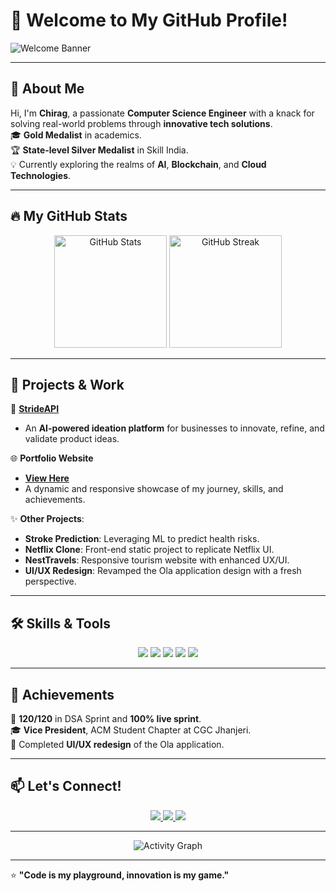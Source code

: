 # 👋 Welcome to My GitHub Profile!  

![Welcome Banner](https://user-images.githubusercontent.com/your-banner-link.gif)

---

## 🌟 About Me

Hi, I'm **Chirag**, a passionate **Computer Science Engineer** with a knack for solving real-world problems through **innovative tech solutions**.  
🎓 **Gold Medalist** in academics.  
🏆 **State-level Silver Medalist** in Skill India.  
💡 Currently exploring the realms of **AI**, **Blockchain**, and **Cloud Technologies**.

---

## 🔥 My GitHub Stats

<p align="center">
  <img src="https://github-readme-stats.vercel.app/api?username=your-github-username&show_icons=true&theme=radical" alt="GitHub Stats" height="180px" />
  <img src="https://github-readme-streak-stats.herokuapp.com/?user=your-github-username&theme=radical" alt="GitHub Streak" height="180px" />
</p>

---

## 💼 Projects & Work

🚀 **[StrideAPI]([https://your-strideapi-link.com](https://strideapi.wegic.app/))**  
- An **AI-powered ideation platform** for businesses to innovate, refine, and validate product ideas.

🌐 **Portfolio Website**  
- **[View Here]([https://your-portfolio-link.com](https://chiragsahni093.netlify.app/))**  
- A dynamic and responsive showcase of my journey, skills, and achievements.

✨ **Other Projects**:
- **Stroke Prediction**: Leveraging ML to predict health risks.  
- **Netflix Clone**: Front-end static project to replicate Netflix UI.  
- **NestTravels**: Responsive tourism website with enhanced UX/UI.  
- **UI/UX Redesign**: Revamped the Ola application design with a fresh perspective.

---

## 🛠️ Skills & Tools

<div align="center">
  <img src="https://img.shields.io/badge/Python-4.5%2F5-blue?style=for-the-badge&logo=python" />
  <img src="https://img.shields.io/badge/JavaScript-Intermediate-yellow?style=for-the-badge&logo=javascript" />
  <img src="https://img.shields.io/badge/React.js-Expert-blueviolet?style=for-the-badge&logo=react" />
  <img src="https://img.shields.io/badge/MongoDB-Proficient-green?style=for-the-badge&logo=mongodb" />
  <img src="https://img.shields.io/badge/TailwindCSS-Expert-teal?style=for-the-badge&logo=tailwindcss" />
</div>

---

## 🎉 Achievements

🏅 **120/120** in DSA Sprint and **100% live sprint**.  
🎓 **Vice President**, ACM Student Chapter at CGC Jhanjeri.  
🎨 Completed **UI/UX redesign** of the Ola application.  

---

## 📫 Let's Connect!

<p align="center">
  <a href="[https://linkedin.com/in/your-link](https://www.linkedin.com/in/chiragsahani/)" target="_blank">
    <img src="https://img.shields.io/badge/LinkedIn-Connect-blue?style=for-the-badge&logo=linkedin" />
  </a>
  <a href="mailto:chiragsahani093@gmail.com" target="_blank">
    <img src="https://img.shields.io/badge/Email-Contact-red?style=for-the-badge&logo=gmail" />
  </a>
  <a href="https://github.com/your-username" target="_blank">
    <img src="https://img.shields.io/badge/GitHub-Follow-black?style=for-the-badge&logo=github" />
  </a>
</p>

---

<p align="center">
  <img src="https://github-readme-activity-graph.vercel.app/graph?username=your-github-username&bg_color=0d1117&color=ffffff&line=00bfff&point=ff9900&area=true&hide_border=true" alt="Activity Graph" />
</p>

---

⭐ **"Code is my playground, innovation is my game."**  
